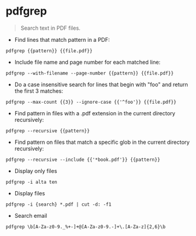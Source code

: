 # pdfgrep

> Search text in PDF files.

- Find lines that match pattern in a PDF:

`pdfgrep {{pattern}} {{file.pdf}}`

- Include file name and page number for each matched line:

`pdfgrep --with-filename --page-number {{pattern}} {{file.pdf}}`

- Do a case insensitive search for lines that begin with "foo" and return the first 3 matches:

`pdfgrep --max-count {{3}} --ignore-case {{'^foo'}} {{file.pdf}}`

- Find pattern in files with a .pdf extension in the current directory recursively:

`pdfgrep --recursive {{pattern}}`

- Find pattern on files that match a specific glob in the current directory recursively:

`pdfgrep --recursive --include {{'*book.pdf'}} {{pattern}}`
- Display only files

`pdfgrep -i alta ten`


- Display files 

`pdfgrep -i {search} *.pdf | cut -d: -f1`


- Search email

`pdfgrep \b[A-Za-z0-9._%+-]+@[A-Za-z0-9.-]+\.[A-Za-z]{2,6}\b`


